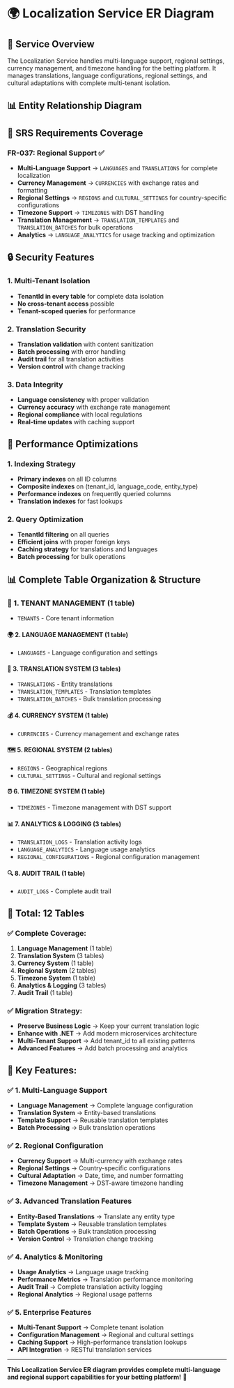 # 🌍 **Localization Service ER Diagram**

## 🎯 **Service Overview**
The Localization Service handles multi-language support, regional settings, currency management, and timezone handling for the betting platform. It manages translations, language configurations, regional settings, and cultural adaptations with complete multi-tenant isolation.

## 📊 **Entity Relationship Diagram**

## 🎯 **SRS Requirements Coverage**

### **FR-037: Regional Support** ✅
- **Multi-Language Support** → `LANGUAGES` and `TRANSLATIONS` for complete localization
- **Currency Management** → `CURRENCIES` with exchange rates and formatting
- **Regional Settings** → `REGIONS` and `CULTURAL_SETTINGS` for country-specific configurations
- **Timezone Support** → `TIMEZONES` with DST handling
- **Translation Management** → `TRANSLATION_TEMPLATES` and `TRANSLATION_BATCHES` for bulk operations
- **Analytics** → `LANGUAGE_ANALYTICS` for usage tracking and optimization

## 🔒 **Security Features**

### **1. Multi-Tenant Isolation**
- **TenantId in every table** for complete data isolation
- **No cross-tenant access** possible
- **Tenant-scoped queries** for performance

### **2. Translation Security**
- **Translation validation** with content sanitization
- **Batch processing** with error handling
- **Audit trail** for all translation activities
- **Version control** with change tracking

### **3. Data Integrity**
- **Language consistency** with proper validation
- **Currency accuracy** with exchange rate management
- **Regional compliance** with local regulations
- **Real-time updates** with caching support

## 🚀 **Performance Optimizations**

### **1. Indexing Strategy**
- **Primary indexes** on all ID columns
- **Composite indexes** on (tenant_id, language_code, entity_type)
- **Performance indexes** on frequently queried columns
- **Translation indexes** for fast lookups

### **2. Query Optimization**
- **TenantId filtering** on all queries
- **Efficient joins** with proper foreign keys
- **Caching strategy** for translations and languages
- **Batch processing** for bulk operations

## 📊 **Complete Table Organization & Structure**

### **🏢 1. TENANT MANAGEMENT (1 table)**
- `TENANTS` - Core tenant information

#### **🌍 2. LANGUAGE MANAGEMENT (1 table)**
- `LANGUAGES` - Language configuration and settings

#### **📝 3. TRANSLATION SYSTEM (3 tables)**
- `TRANSLATIONS` - Entity translations
- `TRANSLATION_TEMPLATES` - Translation templates
- `TRANSLATION_BATCHES` - Bulk translation processing

#### **💰 4. CURRENCY SYSTEM (1 table)**
- `CURRENCIES` - Currency management and exchange rates

#### **🗺️ 5. REGIONAL SYSTEM (2 tables)**
- `REGIONS` - Geographical regions
- `CULTURAL_SETTINGS` - Cultural and regional settings

#### **⏰ 6. TIMEZONE SYSTEM (1 table)**
- `TIMEZONES` - Timezone management with DST support

#### **📊 7. ANALYTICS & LOGGING (3 tables)**
- `TRANSLATION_LOGS` - Translation activity logs
- `LANGUAGE_ANALYTICS` - Language usage analytics
- `REGIONAL_CONFIGURATIONS` - Regional configuration management

#### **🔍 8. AUDIT TRAIL (1 table)**
- `AUDIT_LOGS` - Complete audit trail

## 🎯 **Total: 12 Tables**

### **✅ Complete Coverage:**
1. **Language Management** (1 table)
2. **Translation System** (3 tables)
3. **Currency System** (1 table)
4. **Regional System** (2 tables)
5. **Timezone System** (1 table)
6. **Analytics & Logging** (3 tables)
7. **Audit Trail** (1 table)

### **✅ Migration Strategy:**
- **Preserve Business Logic** → Keep your current translation logic
- **Enhance with .NET** → Add modern microservices architecture
- **Multi-Tenant Support** → Add tenant_id to all existing patterns
- **Advanced Features** → Add batch processing and analytics

## 🚀 **Key Features:**

### **✅ 1. Multi-Language Support**
- **Language Management** → Complete language configuration
- **Translation System** → Entity-based translations
- **Template Support** → Reusable translation templates
- **Batch Processing** → Bulk translation operations

### **✅ 2. Regional Configuration**
- **Currency Support** → Multi-currency with exchange rates
- **Regional Settings** → Country-specific configurations
- **Cultural Adaptation** → Date, time, and number formatting
- **Timezone Management** → DST-aware timezone handling

### **✅ 3. Advanced Translation Features**
- **Entity-Based Translations** → Translate any entity type
- **Template System** → Reusable translation templates
- **Batch Operations** → Bulk translation processing
- **Version Control** → Translation change tracking

### **✅ 4. Analytics & Monitoring**
- **Usage Analytics** → Language usage tracking
- **Performance Metrics** → Translation performance monitoring
- **Audit Trail** → Complete translation activity logging
- **Regional Analytics** → Regional usage patterns

### **✅ 5. Enterprise Features**
- **Multi-Tenant Support** → Complete tenant isolation
- **Configuration Management** → Regional and cultural settings
- **Caching Support** → High-performance translation lookups
- **API Integration** → RESTful translation services

---

**This Localization Service ER diagram provides complete multi-language and regional support capabilities for your betting platform!** 🎯
